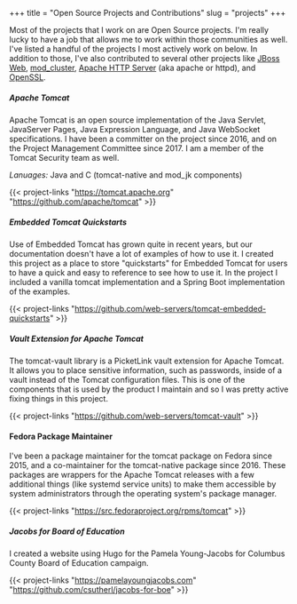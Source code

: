 +++
title = "Open Source Projects and Contributions"
slug = "projects"
+++

Most of the projects that I work on are Open Source projects. I'm really lucky to have a job that allows me to work within those communities as well. I've listed a handful of the projects I most actively work on below. In addition to those, I've also contributed to several other projects like [JBoss Web](https://jbossweb.jboss.org), [mod_cluster](https://modcluster.io), [Apache HTTP Server](https://httpd.apache.org) (aka apache or httpd), and [OpenSSL](https://openssl.org).

##### Apache Tomcat

Apache Tomcat is an open source implementation of the Java Servlet, JavaServer Pages, Java Expression Language, and Java WebSocket specifications. I have been a committer on the project since 2016, and on the Project Management Committee since 2017. I am a member of the Tomcat Security team as well.

*Lanuages:* Java and C (tomcat-native and mod_jk components)

{{< project-links "https://tomcat.apache.org" "https://github.com/apache/tomcat" >}}

##### Embedded Tomcat Quickstarts

Use of Embedded Tomcat has grown quite in recent years, but our documentation doesn't have a lot of examples of how to use it. I created this project as a place to store "quickstarts" for Embedded Tomcat for users to have a quick and easy to reference to see how to use it. In the project I included a vanilla tomcat implementation and a Spring Boot implementation of the examples.

{{< project-links "https://github.com/web-servers/tomcat-embedded-quickstarts" >}}

##### Vault Extension for Apache Tomcat

The tomcat-vault library is a PicketLink vault extension for Apache Tomcat. It allows you to place sensitive information, such as passwords, inside of a vault instead of the Tomcat configuration files. This is one of the components that is used by the product I maintain and so I was pretty active fixing things in this project.

{{< project-links "https://github.com/web-servers/tomcat-vault" >}}

#### Fedora Package Maintainer

I've been a package maintainer for the tomcat package on Fedora since 2015, and a co-maintainer for the tomcat-native package since 2016. These packages are wrappers for the Apache Tomcat releases with a few additional things (like systemd service units) to make them accessible by system administrators through the operating system's package manager. 

{{< project-links "https://src.fedoraproject.org/rpms/tomcat" >}}

##### Jacobs for Board of Education

I created a website using Hugo for the Pamela Young-Jacobs for Columbus County Board of Education campaign.

{{< project-links "https://pamelayoungjacobs.com" "https://github.com/csutherl/jacobs-for-boe" >}}

